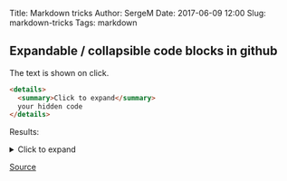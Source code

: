 Title: Markdown tricks
Author: SergeM
Date: 2017-06-09 12:00
Slug: markdown-tricks
Tags: markdown


## Expandable / collapsible code blocks in github
The text is shown on click.

```html
<details>
  <summary>Click to expand</summary>
  your hidden code
</details>
```

Results:

<details>
  <summary>Click to expand</summary>
  your hidden code
</details>

[Source](https://github.com/dear-github/dear-github/issues/166)
